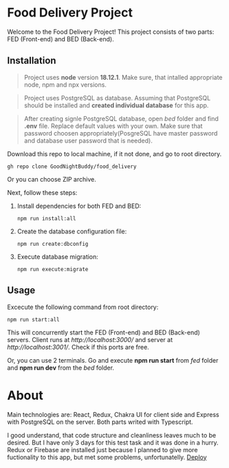 # Food Delivery Project

Welcome to the Food Delivery Project! This project consists of two parts: FED (Front-end) and BED (Back-end).

## Installation

> Project uses **node** version **18.12.1**. Make sure, that intalled appropriate node, npm and npx versions.

> Project uses PostgreSQL as database. Assuming that PostgreSQL should be installed and **created individual database** for this app.

> After creating signle PostgreSQL database, open *bed* folder and find **.env** file. Replace default values with your own. Make sure that password choosen appropriately(PosgreSQL have master password and database user password that is needed).

Download this repo to local machine, if it not done, and go to root directory.
   ```
   gh repo clone GoodNightBuddy/food_delivery
   ```
Or you can choose ZIP archive.   

Next, follow these steps:

1. Install dependencies for both FED and BED:
   ```
   npm run install:all
   ```

2. Create the database configuration file:
   ```
   npm run create:dbconfig
   ```

3. Execute database migration:
   ```
   npm run execute:migrate
   ```

## Usage

Excecute the following command from root directory:
   ```
   npm run start:all
   ```
This will concurrently start the FED (Front-end) and BED (Back-end) servers. Client runs at *http://localhost:3000/* and server at *http://localhost:3001/*. Check if this ports are free.

Or, you can use 2 terminals. Go and execute **npm run start** from *fed* folder and **npm run dev** from the *bed* folder.

# About
Main technologies are: React, Redux, Chakra UI for client side and Express with PostgreSQL on the server. Both parts writed with Typescript.

I good understand, that code structure and cleanliness leaves much to be desired. But I have only 3 days for this test task and it was done in a hurry. Redux or Firebase are installed just because I planned to give more fuctionality to this app, but met some problems, unfortunatelly.
[Deploy](https://food-delivery-front-end.onrender.com)

